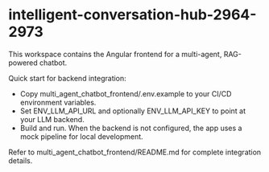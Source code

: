 # intelligent-conversation-hub-2964-2973

This workspace contains the Angular frontend for a multi-agent, RAG-powered chatbot.

Quick start for backend integration:
- Copy multi_agent_chatbot_frontend/.env.example to your CI/CD environment variables.
- Set ENV_LLM_API_URL and optionally ENV_LLM_API_KEY to point at your LLM backend.
- Build and run. When the backend is not configured, the app uses a mock pipeline for local development.

Refer to multi_agent_chatbot_frontend/README.md for complete integration details.